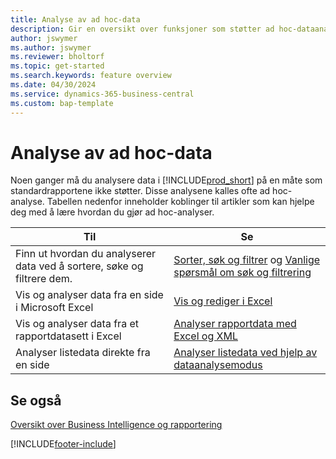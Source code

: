 ```yaml
---
title: Analyse av ad hoc-data
description: Gir en oversikt over funksjoner som støtter ad hoc-dataanalyse i Business Central.
author: jswymer
ms.author: jswymer
ms.reviewer: bholtorf
ms.topic: get-started
ms.search.keywords: feature overview
ms.date: 04/30/2024
ms.service: dynamics-365-business-central
ms.custom: bap-template
---
```

# Analyse av ad hoc-data

Noen ganger må du analysere data i [!INCLUDE[prod_short](includes/prod_short.md)] på en måte som standardrapportene ikke støtter. Disse analysene kalles ofte ad hoc-analyse. Tabellen nedenfor inneholder koblinger til artikler som kan hjelpe deg med å lære hvordan du gjør ad hoc-analyser.

| Til | Se |
| --- | --- |
| Finn ut hvordan du analyserer data ved å sortere, søke og filtrere dem. | [Sorter, søk og filtrer](ui-enter-criteria-filters.md) og [Vanlige spørsmål om søk og filtrering](ui-search-filter-faq.yml) |
| Vis og analyser data fra en side i Microsoft Excel | [Vis og rediger i Excel](across-work-with-excel.md) |
| Vis og analyser data fra et rapportdatasett i Excel | [Analyser rapportdata med Excel og XML](report-analyze-excel.md) |
| Analyser listedata direkte fra en side |[Analyser listedata ved hjelp av dataanalysemodus](analysis-mode.md)|

## Se også

[Oversikt over Business Intelligence og rapportering](ui-work-report.md)

[!INCLUDE[footer-include](includes/footer-banner.md)]
